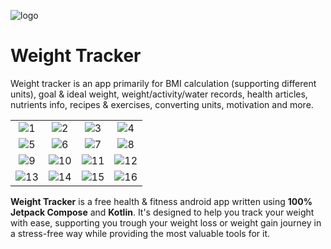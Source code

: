 ![logo](https://user-images.githubusercontent.com/93789076/228204408-303cdf05-7fbb-4788-a260-501ca5493b7e.png)
# Weight Tracker

Weight tracker is an app primarily for BMI calculation (supporting different units), goal & ideal weight, weight/activity/water records, health articles, nutrients info, recipes & exercises, converting units, motivation and more.

|          |             |                |       |
| :---:    |    :----:   |          :---: | :---: |
| ![1](https://user-images.githubusercontent.com/93789076/228212209-21883ede-c5de-4538-8ca8-be28e8478093.jpg) | ![2](https://user-images.githubusercontent.com/93789076/228212389-6891422b-7a98-4ff5-9f5d-0913511581f7.jpg) | ![3](https://user-images.githubusercontent.com/93789076/228212479-1b10b449-6389-4640-a836-e8f28da6bbc8.jpg) | ![4](https://user-images.githubusercontent.com/93789076/228212528-4fdd3998-8f3d-4ccc-9966-b54d14c4dde3.jpg)
| ![5](https://user-images.githubusercontent.com/93789076/228212586-d718dd1a-78af-4dfa-92f6-6abb08487120.jpg) | ![6](https://user-images.githubusercontent.com/93789076/228212645-9ced1faa-98f6-4ad8-a729-ac86e8af20a1.jpg) | ![7](https://user-images.githubusercontent.com/93789076/228212685-40cb170d-bc29-46af-92db-c7c358e73164.jpg) | ![8](https://user-images.githubusercontent.com/93789076/228212732-4e22e9ec-db20-42ae-a1a3-e3187dfd0637.jpg) | 
![9](https://user-images.githubusercontent.com/93789076/228212879-2e6d7831-0a15-4cf2-89a1-fc0b5f05901e.jpg) | ![10](https://user-images.githubusercontent.com/93789076/228213030-7c93eb0d-ffce-4836-a8dd-2c7bbb330dd8.jpg) | ![11](https://user-images.githubusercontent.com/93789076/228213295-d27223f2-a86b-4d08-a194-3478328cce97.jpg) | ![12](https://user-images.githubusercontent.com/93789076/228213370-3c720aab-5866-4ad2-83eb-ec7179ef22a7.jpg) | 
![13](https://user-images.githubusercontent.com/93789076/228213509-b541aa98-0ca0-4957-b058-920a4b45345f.jpg) | ![14](https://user-images.githubusercontent.com/93789076/228213645-4248b2cf-31fb-4c25-9cbc-e0690ce0dfe8.jpg) | ![15](https://user-images.githubusercontent.com/93789076/228213748-44f20e6a-3b4f-4589-812c-8496cf9c2350.jpg) | ![16](https://user-images.githubusercontent.com/93789076/228213863-43849794-7309-4807-9bbb-4b96bb834293.jpg)

**Weight Tracker** is a free health & fitness android app written using **100% Jetpack Compose** and **Kotlin**. It's designed to help you track your weight with ease, supporting you trough your weight loss or weight gain journey in a stress-free way while providing the most valuable tools for it.


